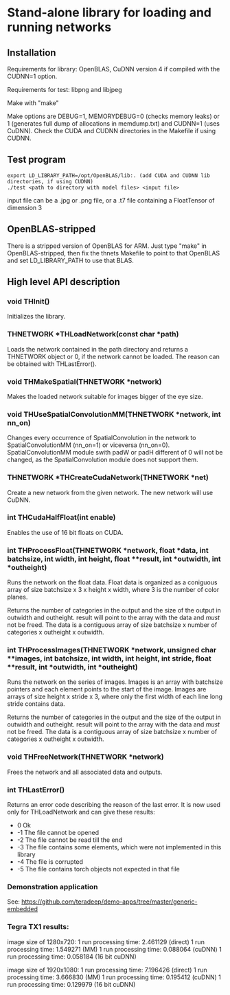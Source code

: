 # Stand-alone library for loading and running networks

## Installation

Requirements for library: OpenBLAS, CuDNN version 4 if compiled with the CUDNN=1 option.

Requirements for test: libpng and libjpeg

Make with "make"

Make options are DEBUG=1, MEMORYDEBUG=0 (checks memory leaks) or 1 (generates full dump
of allocations in memdump.txt) and CUDNN=1 (uses CuDNN). Check the CUDA and CUDNN directories
in the Makefile if using CUDNN.

## Test program

    export LD_LIBRARY_PATH=/opt/OpenBLAS/lib:. (add CUDA and CUDNN lib directories, if using CUDNN)
    ./test <path to directory with model files> <input file>

input file can be a .jpg or .png file, or a .t7 file containing a FloatTensor of dimension 3

## OpenBLAS-stripped

There is a stripped version of OpenBLAS for ARM. Just type "make" in OpenBLAS-stripped, then
fix the thnets Makefile to point to that OpenBLAS and set LD_LIBRARY_PATH to use that BLAS.

## High level API description

### void THInit()

Initializes the library.

### THNETWORK *THLoadNetwork(const char *path)

Loads the network contained in the path directory and returns a THNETWORK object or 0, if the
network cannot be loaded. The reason can be obtained with THLastError().

### void THMakeSpatial(THNETWORK *network)

Makes the loaded network suitable for images bigger of the eye size.

### void THUseSpatialConvolutionMM(THNETWORK *network, int nn_on)

Changes every occurrence of SpatialConvolution in the network to SpatialConvolutionMM (nn_on=1) or viceversa (nn_on=0).
SpatialConvolutionMM module swith padW or padH different of 0 will not be changed, as the SpatialConvolution module
does not support them.

### THNETWORK *THCreateCudaNetwork(THNETWORK *net)

Create a new network from the given network. The new network will use CuDNN.

### int THCudaHalfFloat(int enable)

Enables the use of 16 bit floats on CUDA.

### int THProcessFloat(THNETWORK *network, float *data, int batchsize, int width, int height, float **result, int *outwidth, int *outheight)

Runs the network on the float data. Float data is organized as a coniguous array of
size batchsize x 3 x height x width, where 3 is the number of color planes.

Returns the number of categories in the output and the size of the output in outwidth and outheight.
result will point to the array with the data and *must* not be freed.
The data is a contiguous array of size batchsize x number of categories x outheight x outwidth.

### int THProcessImages(THNETWORK *network, unsigned char **images, int batchsize, int width, int height, int stride, float **result, int *outwidth, int *outheight)

Runs the network on the series of images. Images is an array with batchsize pointers and
each element points to the start of the image. Images are arrays of size
height x stride x 3, where only the first width of each line long stride contains data.

Returns the number of categories in the output and the size of the output in outwidth and outheight.
result will point to the array with the data and *must* not be freed.
The data is a contiguous array of size batchsize x number of categories x outheight x outwidth.

### void THFreeNetwork(THNETWORK *network)

Frees the network and all associated data and outputs.

### int THLastError()

Returns an error code describing the reason of the last error. It is now used only for
THLoadNetwork and can give these results:

- 0 Ok
- -1 The file cannot be opened
- -2 The file cannot be read till the end
- -3 The file contains some elements, which were not implemented in this library
- -4 The file is corrupted
- -5 The file contains torch objects not expected in that file


### Demonstration application

See: https://github.com/teradeep/demo-apps/tree/master/generic-embedded


### Tegra TX1 results:

image size of 1280x720:
1 run processing time: 2.461129 (direct)
1 run processing time: 1.549271 (MM)
1 run processing time: 0.088064 (cuDNN)
1 run processing time: 0.058184 (16 bit cuDNN)

image size of 1920x1080:
1 run processing time: 7.196426 (direct)
1 run processing time: 3.666830 (MM)
1 run processing time: 0.195412 (cuDNN)
1 run processing time: 0.129979 (16 bit cuDNN)
